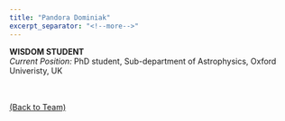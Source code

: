 ```yaml
---
title: "Pandora Dominiak"
excerpt_separator: "<!--more-->"
---
```

<b>WISDOM STUDENT</b><br>
<i>Current Position:</i> PhD student, Sub-department of Astrophysics, Oxford Univeristy, UK<br>

<!--more-->
<br><br>
<a href="{{ site.url }}{{ site.baseurl }}/team/">(Back to Team)</a>